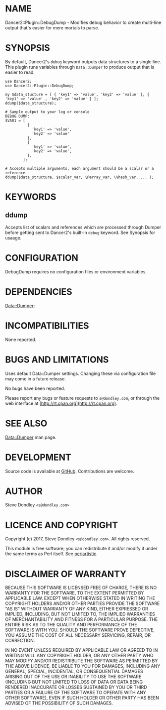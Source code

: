 # NAME

Dancer2::Plugin::DebugDump - Modifies debug behavior to create multi-line output that's easier for mere mortals to parse.

# SYNOPSIS

By default, Dancer2's `debug` keyword outputs data structures to a single line. This plugin runs variables through `Data::Dumper` to produce output that is easier to read.

    use Dancer2;
    use Dancer2::Plugin::DebugDump;

    my $data_stucture = [ { 'key1' => 'value', 'key2' => 'value' }, { 'key1' => 'value' , 'key2' => 'value' } ];
    ddump($data_structure);

    # Sample output to your log or console
    DEBUG DUMP:
    $VAR1 = [
              {
                'key1' => 'value',
                'key2' => 'value'
              },
              {
                'key1' => 'value',
                'key2' => 'value',
              },
            ];

    # Accepts multiple arguments, each argument should be a scalar or a reference
    ddump($data_structure, $scalar_var, \@array_var, \%hash_var, ... );

# KEYWORDS

## ddump

Accepts list of scalars and references which are processed through Dumper before getting sent to Dancer2's built-in `debug` keyword. See Synopsis for usaage.

# CONFIGURATION

DebugDump requires no configuration files or environment variables.

# DEPENDENCIES

[Data::Dumper](https://metacpan.org/pod/Data::Dumper);

# INCOMPATIBILITIES

None reported.

# BUGS AND LIMITATIONS

Uses default Data::Dumper settings. Changing these via configuration file may come in a future release.

No bugs have been reported.

Please report any bugs or feature requests to
`s@dondley.com`, or through the web interface at
[http://rt.cpan.org](http://rt.cpan.org).

# SEE ALSO

[Data::Dumper](https://metacpan.org/pod/Data::Dumper) man page.

# DEVELOPMENT

Source code is available at [GitHub](https://github.com/sdondley/Dancer2-Plugin-DebugDump). Contributions are welcome.

# AUTHOR

Steve Dondley  `<s@dondley.com>`

# LICENCE AND COPYRIGHT

Copyright (c) 2017, Steve Dondley `<s@dondley.com>`. All rights reserved.

This module is free software; you can redistribute it and/or
modify it under the same terms as Perl itself. See [perlartistic](https://metacpan.org/pod/perlartistic).

# DISCLAIMER OF WARRANTY

BECAUSE THIS SOFTWARE IS LICENSED FREE OF CHARGE, THERE IS NO WARRANTY
FOR THE SOFTWARE, TO THE EXTENT PERMITTED BY APPLICABLE LAW. EXCEPT WHEN
OTHERWISE STATED IN WRITING THE COPYRIGHT HOLDERS AND/OR OTHER PARTIES
PROVIDE THE SOFTWARE "AS IS" WITHOUT WARRANTY OF ANY KIND, EITHER
EXPRESSED OR IMPLIED, INCLUDING, BUT NOT LIMITED TO, THE IMPLIED
WARRANTIES OF MERCHANTABILITY AND FITNESS FOR A PARTICULAR PURPOSE. THE
ENTIRE RISK AS TO THE QUALITY AND PERFORMANCE OF THE SOFTWARE IS WITH
YOU. SHOULD THE SOFTWARE PROVE DEFECTIVE, YOU ASSUME THE COST OF ALL
NECESSARY SERVICING, REPAIR, OR CORRECTION.

IN NO EVENT UNLESS REQUIRED BY APPLICABLE LAW OR AGREED TO IN WRITING
WILL ANY COPYRIGHT HOLDER, OR ANY OTHER PARTY WHO MAY MODIFY AND/OR
REDISTRIBUTE THE SOFTWARE AS PERMITTED BY THE ABOVE LICENCE, BE
LIABLE TO YOU FOR DAMAGES, INCLUDING ANY GENERAL, SPECIAL, INCIDENTAL,
OR CONSEQUENTIAL DAMAGES ARISING OUT OF THE USE OR INABILITY TO USE
THE SOFTWARE (INCLUDING BUT NOT LIMITED TO LOSS OF DATA OR DATA BEING
RENDERED INACCURATE OR LOSSES SUSTAINED BY YOU OR THIRD PARTIES OR A
FAILURE OF THE SOFTWARE TO OPERATE WITH ANY OTHER SOFTWARE), EVEN IF
SUCH HOLDER OR OTHER PARTY HAS BEEN ADVISED OF THE POSSIBILITY OF
SUCH DAMAGES.
